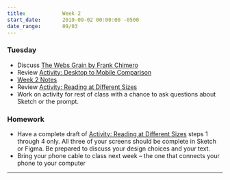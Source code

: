 ```yaml
---
title:            Week 2
start_date:       2019-09-02 00:00:00 -0500
date_range:       09/03
---
```


### Tuesday

- Discuss [The Webs Grain by Frank Chimero](https://frankchimero.com/writing/the-webs-grain/)
- Review [Activity: Desktop to Mobile Comparison](https://paper.dropbox.com/doc/MD-Week-2-Group-Activity--AkCIlGQr~usTGdo~MiV~UZ9pAQ-yzMvqfjnlJNwJPhWyz665)
- [Week 2 Notes](https://paper.dropbox.com/doc/Sketch-Intro-Designing-for-Mobile--AkDguU0dvK1uKmYPUhHVd5IrAQ-v9iw76ojaVhs1WOFskuGC)
- Review [Activity: Reading at Different Sizes](../projects/reading)
- Work on activity for rest of class with a chance to ask questions about Sketch or the prompt.

### Homework
- Have a complete draft of [Activity: Reading at Different Sizes](../projects/reading) steps 1 through 4 only. All three of your screens should be complete in Sketch or Figma. Be prepared to discuss your design choices and your text.
- Bring your phone cable to class next week – the one that connects your phone to your computer

---
